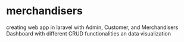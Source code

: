 # merchandisers
creating web app in laravel with Admin, Customer, and Merchandisers Dashboard with  different CRUD functionalities an data visualization
